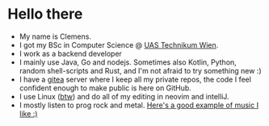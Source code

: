 # Hello there

- My name is Clemens.
- I got my BSc in Computer Science @ [UAS Technikum Wien](https://www.technikum-wien.at/en/).
- I work as a backend developer
- I mainly use Java, Go and nodejs. Sometimes also Kotlin, Python, random shell-scripts and Rust, and I'm not afraid to try something new :)
- I have a [gitea](https://gitea.io/en-us/) server where I keep all my private repos, the code I feel confident enough to make public is here on GitHub.
- I use Linux ([btw](https://archlinux.org/)) and do all of my editing in neovim and intelliJ.
- I mostly listen to prog rock and metal. [Here's a good example of music I like :)](https://www.youtube.com/watch?v=WbWhpfXisZw)
